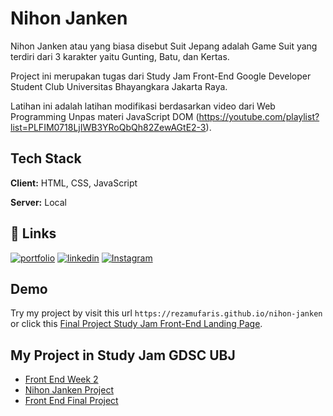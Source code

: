 
# Nihon Janken

Nihon Janken atau yang biasa disebut Suit Jepang adalah Game Suit yang terdiri dari 3 karakter yaitu Gunting, Batu, dan Kertas.

Project ini merupakan tugas dari Study Jam Front-End Google Developer Student Club Universitas Bhayangkara Jakarta Raya.

Latihan ini adalah latihan modifikasi berdasarkan video dari Web Programming Unpas materi JavaScript DOM (https://youtube.com/playlist?list=PLFIM0718LjIWB3YRoQbQh82ZewAGtE2-3).

## Tech Stack

**Client:** HTML, CSS, JavaScript

**Server:** Local


## 🔗 Links
[![portfolio](https://img.shields.io/badge/my_portfolio-000?style=for-the-badge&logo=ko-fi&logoColor=white)](https://rezamufaris.github.io/portfolio)
[![linkedin](https://img.shields.io/badge/linkedin-0A66C2?style=for-the-badge&logo=linkedin&logoColor=white)](https://www.linkedin.com/fahrezamufaris)
[![Instagram](https://img.shields.io/badge/Instagram-E4405F?style=for-the-badge&logo=instagram&logoColor=white)](https://www.instagram.com/rezamufaris)


## Demo

Try my project by visit this url `https://rezamufaris.github.io/nihon-janken` or click this [Final Project Study Jam Front-End Landing Page](https://rezamufaris.github.io/nihon-janken).
## My Project in Study Jam GDSC UBJ

 - [Front End Week 2](https://github.com/rezamufaris/frontendgdsc-week2)
 - [Nihon Janken Project](https://rezamufaris.github.io/nihon-janken)
 - [Front End Final Project](https://github.com/rezamufaris/frontendgdsc-final)